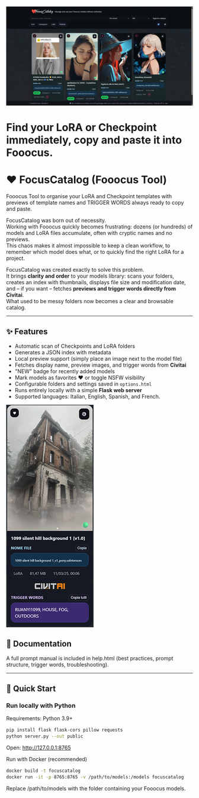 ![FocusCatalog Screenshot](public/sample1.jpg)
# Find your LoRA or Checkpoint immediately, copy and paste it into Fooocus.
# ❤️ FocusCatalog (Fooocus Tool)
Fooocus Tool to organise your LoRA and Checkpoint templates with previews of template names and TRIGGER WORDS always ready to copy and paste.

FocusCatalog was born out of necessity.  
Working with Fooocus quickly becomes frustrating: dozens (or hundreds) of models and LoRA files accumulate, often with cryptic names and no previews.  
This chaos makes it almost impossible to keep a clean workflow, to remember which model does what, or to quickly find the right LoRA for a project.

FocusCatalog was created exactly to solve this problem.  
It brings **clarity and order** to your models library: scans your folders, creates an index with thumbnails, displays file size and modification date, and – if you want – fetches **previews and trigger words directly from Civitai**.  
What used to be messy folders now becomes a clear and browsable catalog.

---

## ✨ Features
- Automatic scan of Checkpoints and LoRA folders
- Generates a JSON index with metadata
- Local preview support (simply place an image next to the model file)
- Fetches display name, preview images, and trigger words from **Civitai**
- "NEW" badge for recently added models
- Mark models as favorites ❤️ or toggle NSFW visibility
- Configurable folders and settings saved in `options.html`
- Runs entirely locally with a simple **Flask web server**
- Supported languages: Italian, English, Spanish, and French.

![FocusCatalog Screenshot](public/sample2.png)

## 📖 Documentation
A full prompt manual is included in help.html (best practices, prompt structure, trigger words, troubleshooting).

---

## 🚀 Quick Start

### Run locally with Python
Requirements: Python 3.9+

```bash
pip install flask flask-cors pillow requests
python server.py --out public
```
Open: http://127.0.0.1:8765

Run with Docker (recommended)
```bash
docker build -t focuscatalog
docker run -it -p 8765:8765 -v /path/to/models:/models focuscatalog
```
Replace /path/to/models with the folder containing your Fooocus models.

